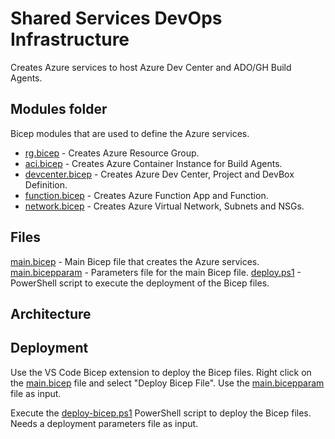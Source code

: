 # Shared Services DevOps Infrastructure

Creates Azure services to host Azure Dev Center and ADO/GH Build Agents.

## Modules folder

Bicep modules that are used to define the Azure services.

- [rg.bicep](./modules/rg.bicep) - Creates Azure Resource Group.
- [aci.bicep](./modules/aci.bicep) - Creates Azure Container Instance for Build Agents.
- [devcenter.bicep](./modules/devcenter.bicep) - Creates Azure Dev Center, Project and DevBox Definition.
- [function.bicep](./modules/function.bicep) - Creates Azure Function App and Function.
- [network.bicep](./modules/network.bicep) - Creates Azure Virtual Network, Subnets and NSGs.

## Files

[main.bicep](main.bicep) - Main Bicep file that creates the Azure services.
[main.bicepparam](main.bicepparam) - Parameters file for the main Bicep file.
[deploy.ps1](deploy.ps1) - PowerShell script to execute the deployment of the Bicep files.

## Architecture

<!-- TODO -->
<!-- ![Architecture](./docs/architecture.png) -->

## Deployment

Use the VS Code Bicep extension to deploy the Bicep files. Right click on the [main.bicep](main.bicep) file and select "Deploy Bicep File". Use the [main.bicepparam](main.bicepparam) file as input.

Execute the [deploy-bicep.ps1](deploy-bicep.ps1) PowerShell script to deploy the Bicep files. Needs a deployment parameters file as input.
